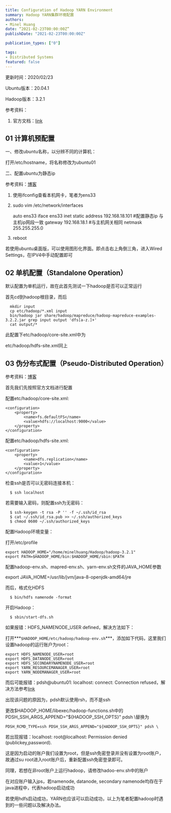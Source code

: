 ```yaml
---
title: Configuration of Hadoop YARN Environment
summary: Hadoop YARN集群环境配置
authors:
- Minel Huang
date: “2021-02-23T00:00:00Z”
publishDate: "2021-02-23T00:00:00Z"

publication_types: ["0"]

tags: 
- Distributed Systems
featured: false
---
```


更新时间：2020/02/23

Ubuntu版本：20.04.1

Hadoop版本：3.2.1

参考资料：

1. 官方文档：[link](https://hadoop.apache.org/docs/stable/hadoop-project-dist/hadoop-common/SingleCluster.html)

## 01 计算机预配置

一、修改ubuntu名称，以分辨不同的计算机：

打开/etc/hostname，将名称修改为ubuntu01

二、配置ubuntu为静态ip

参考资料：[博客](https://www.linuxidc.com/Linux/2017-02/140137.htm)

1. 使用ifconfig查看本机网卡，笔者为ens33

2. sudo vim /etc/network/interfaces

   auto ens33
   iface ens33 inet static
   address 192.168.18.101  #配置静态ip 与主机ip网段一致
   gateway 192.168.18.1    #与主机网关相同
   netmask 255.255.255.0

3. reboot

若使用ubuntu桌面版，可以使用图形化界面。即点击右上角倒三角，进入Wired Settings，在IPV4中手动配置即可

## 02 单机配置（Standalone Operation）

默认配置为单机运行，故在此首先测试一下hadoop是否可以正常运行

首先cd到hadoop根目录，而后

```
  mkdir input
  cp etc/hadoop/*.xml input
  bin/hadoop jar share/hadoop/mapreduce/hadoop-mapreduce-examples-3.2.2.jar grep input output 'dfs[a-z.]+'
  cat output/*
```

此配置下etc/hadoop/core-site.xml中为

<configuration>
		</configuration>

etc/hadoop/hdfs-site.xml同上

## 03 伪分布式配置（Pseudo-Distributed Operation）

参考资料：[博客](https://blog.csdn.net/hliq5399/article/details/78193113)

首先我们先按照官方文档进行配置

配置etc/hadoop/core-site.xml:

```
<configuration>
    <property>
        <name>fs.defaultFS</name>
        <value>hdfs://localhost:9000</value>
    </property>
</configuration>
```

配置etc/hadoop/hdfs-site.xml:

```
<configuration>
    <property>
        <name>dfs.replication</name>
        <value>1</value>
    </property>
</configuration>
```

检查ssh是否可以无密码连接本机：

```
  $ ssh localhost
```

若需要输入密码，则配置ssh为无密码：

```
  $ ssh-keygen -t rsa -P '' -f ~/.ssh/id_rsa
  $ cat ~/.ssh/id_rsa.pub >> ~/.ssh/authorized_keys
  $ chmod 0600 ~/.ssh/authorized_keys
```

配置Hadoop环境变量：

打开/etc/profile

```
export HADOOP_HOME="/home/minelhuang/Hadoop/hadoop-3.2.1"
export PATH=$HADOOP_HOME/bin:$HADOOP_HOME/sbin:$PATH
```

配置hadoop-env.sh、mapred-env.sh、yarn-env.sh文件的JAVA_HOME参数

export JAVA_HOME=/usr/lib/jvm/java-8-openjdk-amd64/jre

而后，格式化HDFS

```
  $ bin/hdfs namenode -format
```

开启Hadoop：

```
  $ sbin/start-dfs.sh
```

如果报错：HDFS_NAMENODE_USER defined，解决方法如下：

打开***`$HADOOP_HOME/etc/hadoop/hadoop-env.sh`***，添加如下代码，这里我们设置hadoop的运行账户为root：

```
export HDFS_NAMENODE_USER=root
export HDFS_DATANODE_USER=root
export HDFS_SECONDARYNAMENODE_USER=root
export YARN_RESOURCEMANAGER_USER=root
export YARN_NODEMANAGER_USER=root
```

而后可能报错：pdsh@ubuntu01: localhost: connect: Connection refused，解决方法参考[link](https://stackoverflow.com/questions/48189954/hadoop-start-dfs-sh-connection-refused)

出现该问题的原因为，pdsh默认使用rsh，而不是ssh

更改$HADOOP_HOME/libexec/hadoop-functions.sh中的PDSH_SSH_ARGS_APPEND="${HADOOP_SSH_OPTS}" pdsh \替换为

```
PDSH_RCMD_TYPE=ssh PDSH_SSH_ARGS_APPEND="${HADOOP_SSH_OPTS}" pdsh \
```

若出现报错：localhost: root@localhost: Permission denied (publickey,password).

这是因为启动的账户我们设置为root，但是ssh免密登录并没有设置为root账户，故通过su root进入root账户后，重新配置ssh免密登录即可。

同理，若想在非root账户上运行hadoop，请修改hadoo-env.sh中的账户

在对应账户输入jps，若namenode, datanode, secondary namenode均存在于java进程中，代表hadoop启动成功

若使用hdfs启动成功，YARN也应该可以启动成功，以上为笔者配置hadoop时遇到的一些问题以及解决办法。



